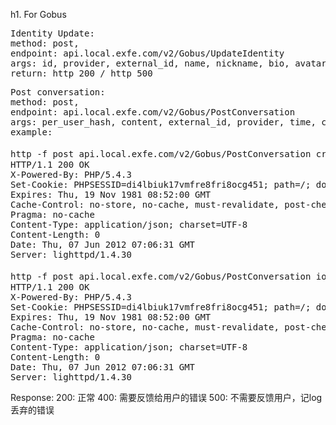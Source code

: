 h1. For Gobus

<pre>
Identity Update:
method: post,
endpoint: api.local.exfe.com/v2/Gobus/UpdateIdentity
args: id, provider, external_id, name, nickname, bio, avatar_filename, external_username
return: http 200 / http 500
</pre>


<pre>
Post conversation:
method: post,
endpoint: api.local.exfe.com/v2/Gobus/PostConversation
args: per_user_hash, content, external_id, provider, time, cross_id
example:

http -f post api.local.exfe.com/v2/Gobus/PostConversation cross_id="11a" content="Hello 你好" external_id="tester_leonard@0d0f.com" "provider"="email" time="2012-07-06 06:52:56"
HTTP/1.1 200 OK
X-Powered-By: PHP/5.4.3
Set-Cookie: PHPSESSID=di4lbiuk17vmfre8fri8ocg451; path=/; domain=.exfe.com
Expires: Thu, 19 Nov 1981 08:52:00 GMT
Cache-Control: no-store, no-cache, must-revalidate, post-check=0, pre-check=0
Pragma: no-cache
Content-Type: application/json; charset=UTF-8
Content-Length: 0
Date: Thu, 07 Jun 2012 07:06:31 GMT
Server: lighttpd/1.4.30

http -f post api.local.exfe.com/v2/Gobus/PostConversation iom="aa" content="Hello 你好" external_id="tester_leo" "provider"="twitter" time="Wed July 06 06:52:56 +0000 2012"
HTTP/1.1 200 OK
X-Powered-By: PHP/5.4.3
Set-Cookie: PHPSESSID=di4lbiuk17vmfre8fri8ocg451; path=/; domain=.exfe.com
Expires: Thu, 19 Nov 1981 08:52:00 GMT
Cache-Control: no-store, no-cache, must-revalidate, post-check=0, pre-check=0
Pragma: no-cache
Content-Type: application/json; charset=UTF-8
Content-Length: 0
Date: Thu, 07 Jun 2012 07:06:31 GMT
Server: lighttpd/1.4.30
</pre>

Response:
200: 正常
400: 需要反馈给用户的错误
500: 不需要反馈用户，记log丢弃的错误
